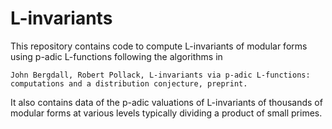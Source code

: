 # L-invariants
This repository contains code to compute L-invariants of modular forms using p-adic L-functions following the algorithms in

    John Bergdall, Robert Pollack, L-invariants via p-adic L-functions: computations and a distribution conjecture, preprint.

It also contains data of the p-adic valuations of L-invariants of thousands of modular forms at various levels typically dividing a product of small primes.

    
